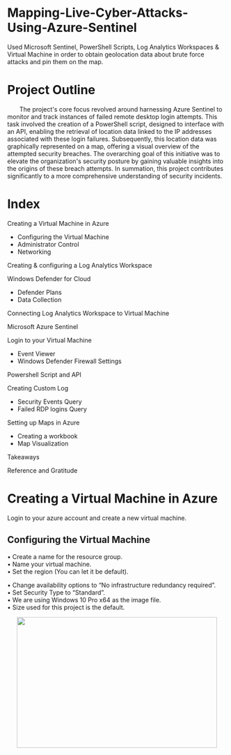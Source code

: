 # Mapping-Live-Cyber-Attacks-Using-Azure-Sentinel
Used Microsoft Sentinel, PowerShell Scripts, Log Analytics Workspaces &amp; Virtual Machine in order to obtain geolocation data about brute force attacks and pin them on the map.

# Project Outline
&emsp;&emsp;The project's core focus revolved around harnessing Azure Sentinel to monitor and track instances of failed remote desktop login attempts. This task involved the creation of a PowerShell script, designed to interface with an API, enabling the retrieval of location data linked to the IP addresses associated with these login failures. Subsequently, this location data was graphically represented on a map, offering a visual overview of the attempted security breaches. The overarching goal of this initiative was to elevate the organization's security posture by gaining valuable insights into the origins of these breach attempts. In summation, this project contributes significantly to a more comprehensive understanding of security incidents.

# Index

Creating a Virtual Machine in Azure  
- Configuring the Virtual Machine  
- Administrator Control  
- Networking  

Creating & configuring a Log Analytics Workspace  <br>

Windows Defender for Cloud  
- Defender Plans 
- Data Collection 

Connecting Log Analytics Workspace to Virtual Machine <br>

Microsoft Azure Sentinel  <br>

Login to your Virtual Machine  
- Event Viewer
- Windows Defender Firewall Settings
  
Powershell Script and API  <br>

Creating Custom Log  <br>
- Security Events Query  <br>
- Failed RDP logins Query  <br>

Setting up Maps in Azure  <br>
- Creating a workbook  <br>
- Map Visualization  <br>

Takeaways  <br>

Reference and Gratitude  <br>

# Creating a Virtual Machine in Azure
Login to your azure account and create a new virtual machine.

## Configuring the Virtual Machine
•	Create a name for the resource group.<br>
•	Name your virtual machine.<br>
•	Set the region (You can let it be default).

•	Change availability options to “No infrastructure redundancy required”.<br>
•	Set Security Type to “Standard”.<br>
•	We are using Windows 10 Pro x64 as the image file.<br>
•	Size used for this project is the default.<br>

<p align="center">
  <img width="460" height="300" src="[https://picsum.photos/460/300](https://github.com/mehakashik/Mapping-Live-Cyber-Attacks-Using-Azure-Sentinel/blob/main/Images/1.png)https://github.com/mehakashik/Mapping-Live-Cyber-Attacks-Using-Azure-Sentinel/blob/main/Images/1.png">
</p>

